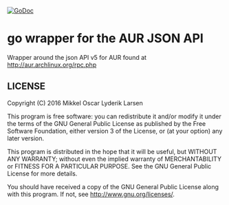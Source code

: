 [![GoDoc](https://godoc.org/github.com/mikkeloscar/aur?status.svg)](https://godoc.org/github.com/mikkeloscar/aur)

# go wrapper for the AUR JSON API

Wrapper around the json API v5 for AUR found at
http://aur.archlinux.org/rpc.php

## LICENSE

Copyright (C) 2016  Mikkel Oscar Lyderik Larsen

This program is free software: you can redistribute it and/or modify
it under the terms of the GNU General Public License as published by
the Free Software Foundation, either version 3 of the License, or
(at your option) any later version.

This program is distributed in the hope that it will be useful,
but WITHOUT ANY WARRANTY; without even the implied warranty of
MERCHANTABILITY or FITNESS FOR A PARTICULAR PURPOSE.  See the
GNU General Public License for more details.

You should have received a copy of the GNU General Public License
along with this program.  If not, see <http://www.gnu.org/licenses/>.
